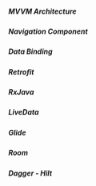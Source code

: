 
##### MVVM Architecture
##### Navigation Component
##### Data Binding
##### Retrofit
##### RxJava
##### LiveData
##### Glide
##### Room
##### Dagger - Hilt
